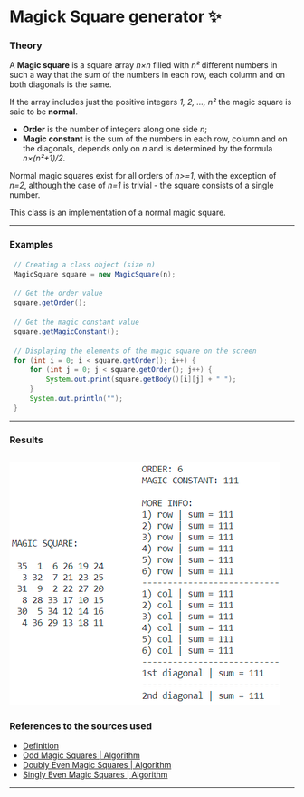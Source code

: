 # Magick Square generator ✨
### Theory
A <b>Magic square</b> is a square array <i>n×n</i> filled with <i>n²</i> different numbers in such a way that the sum of the numbers in each row, each column and on both diagonals is the same.

If the array includes just the positive integers <i>1, 2, ..., n²</i> the magic square is said to be <b>normal</b>.

 * <b>Order</b> is the number of integers along one side <i>n</i>;
 * <b>Magic constant</b> is the sum of the numbers in each row, column and on the diagonals, depends only on <i>n</i> and is determined by the formula <i>n×(n²+1)/2</i>.
 
 Normal magic squares exist for all orders of <i>n>=1</i>, with the exception of <i>n=2</i>, although the case of <i>n=1</i> is trivial - the square consists of a single number.
 
This class is an implementation of a normal magic square.

------------


### Examples
```java
 // Creating a class object (size n)
 MagicSquare square = new MagicSquare(n);
 
 // Get the order value
 square.getOrder();
 
 // Get the magic constant value
 square.getMagicConstant();
 
 // Displaying the elements of the magic square on the screen
 for (int i = 0; i < square.getOrder(); i++) {
     for (int j = 0; j < square.getOrder(); j++) {
         System.out.print(square.getBody()[i][j] + " ");
     }
     System.out.println("");
 }
```

------------
### Results
![result image](results_img.png)
------------

### References to the sources used
- [Definition](https://en.wikipedia.org/wiki/Magic_square "Definition")
- [Odd Magic Squares | Algorithm](https://www.1728.org/magicsq1.htm "Odd Magic Squares | Algorithm")
- [Doubly Even Magic Squares | Algorithm](https://www.1728.org/magicsq2.htm "Doubly Even Magic Squares | Algorithm")
- [Singly Even Magic Squares | Algorithm](https://www.1728.org/magicsq3.htm "Singly Even Magic Squares | Algorithm")

------------

